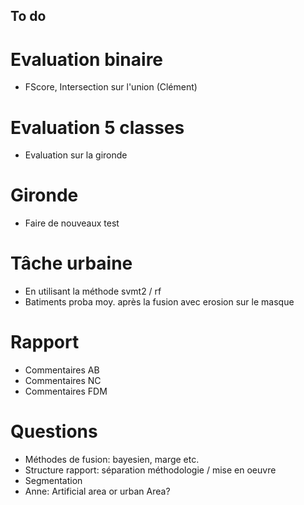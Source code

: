 ## To do

# Evaluation binaire
- FScore, Intersection sur l'union (Clément)

# Evaluation 5 classes
- Evaluation sur la gironde

# Gironde
- Faire de nouveaux test

# Tâche urbaine
- En utilisant la méthode svmt2 / rf
- Batiments proba moy. après la fusion avec erosion sur le masque

# Rapport
- Commentaires AB
- Commentaires NC
- Commentaires FDM

# Questions
- Méthodes de fusion: bayesien, marge etc.
- Structure rapport: séparation méthodologie / mise en oeuvre
- Segmentation
- Anne: Artificial area or urban Area? 
